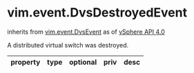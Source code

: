 vim.event.DvsDestroyedEvent
===========================
inherits from [vim.event.DvsEvent](docs/vim.event.DvsEvent.md)
as of [vSphere API 4.0](vim.version.md#vim.version.version5)


A distributed virtual switch was destroyed.

| property | type | optional | priv | desc |
|:---------|:-----|:---------|:-----|:-----|


